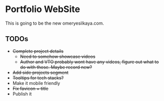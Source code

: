 # Portfolio WebSite

This is going to be the new omeryesilkaya.com.

## TODOs

-   ~~Complete project details~~
    -   ~~Need to somehow showcase videos~~
    -   ~~Author and VTO probably wont have any videos, figure out what to do with those. Maybe record new?~~
-   ~~Add side projects segment~~
-   ~~Tooltips for tech stacks?~~
-   Make it mobile friendly
-   ~~Fix favicon + title~~
-   Publish it
